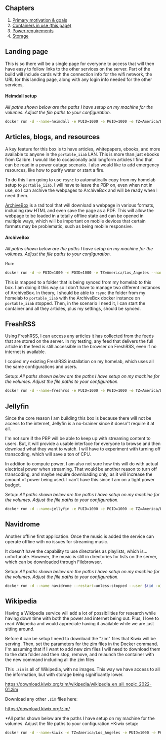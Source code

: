 ## Chapters
1. [Primary motivation & goals](https://github.com/cinimodev/portable-internet-in-a-box)
2. [Containers in use (this page)](https://github.com/cinimodev/portable-internet-in-a-box/blob/main/Containers%20in%20use.md)
3. [Power requirements](https://github.com/cinimodev/portable-internet-in-a-box/blob/main/Power%20Requirements.md)
4. [Storage](https://github.com/cinimodev/portable-internet-in-a-box/blob/main/Storage.md)

## Landing page
This is so there will be a single page for everyone to access that will then have easy to follow links to the other services on the server. Part of the build will include cards with the connection info for the wifi network, the URL for this landing page, along with any login info needed for the other services,

#### Heimdall setup
*All paths shown below are the paths I have setup on my machine for the volumes. Adjust the file paths to your configuration.*

```bash
docker run -d --name=heimdall -e PUID=1000 -e PGID=1000 -e TZ=America/Los_Angeles  -p 8083:80 -v /mnt/storage/docker_config/heimdall:/config --restart unless-stopped lscr.io/linuxserver/heimdall:latest
```

## Articles, blogs, and resources
A key feature for this box is to have articles, whitepapers, ebooks, and more available to anyone in the `portable_iiab` LAN. This is more than just ebooks from Calibre. I would like to occasionally add longform articles I find that can be read in a power outage scenario. I also would like to add emergency resources, like how to purify water or start a fire. 

To do this I am going to use `rsync` to automatically copy from my homelab setup to `portable_iiab`. I will have to leave the PBP on, even when not in use, so I can archive the webpages to ArchiveBox and will be ready when I need them. 

[ArchiveBox](https://github.com/ArchiveBox/ArchiveBox) is a rad tool that will download a webpage in various formats, including raw HTML and even save the page as a PDF. This will allow the webpage to be loaded in a totally offline state and can be opened in multiple ways, which will be important on mobile devices that certain formats may be problematic, such as being mobile responsive. 

#### ArchiveBox
*All paths shown below are the paths I have setup on my machine for the volumes. Adjust the file paths to your configuration.*

Run:

```bash
docker run -d -e PUID=1000 -e PGID=1000 -e TZ=America/Los_Angeles --name=archive_box -p 8086:8000 -v /mnt/storage/docker_config/archivebox:/data --restart unless-stopped archivebox/archivebox
```

This is mapped to a folder that is being synced from my homelab to this box. I am doing it this way so I don't have to manage two different instances of ArchiveBox. In theory, I should be able to `rsync` the folder from my homelab to `portable_iiab` with the ArchiveBox docker instance on `portable_iiab` stopped. Then, in the scenario I need it, I can start the container and all they articles, plus my settings, should be synced. 

## FreshRSS
Using FreshRSS, I can access any articles it has collected from the feeds that are stored on the server. In my testing, any feed that delivers the full article in the feed is still accessible in the browser on FreshRSS, even if no internet is available. 

I copied my existing FreshRSS installation on my homelab, which uses all the same configurations and users. 

Setup:
*All paths shown below are the paths I have setup on my machine for the volumes. Adjust the file paths to your configuration.*

```bash
docker run -d --name=freshrss -e PUID=1000 -e PGID=1000 -e TZ=America/Los_Angeles -p 8085:80 -v /mnt/stroage/docker_config/freshrss:/config --restart unless-stopped lscr.io/linuxserver/freshrss:latest
```

## Jellyfin 
Since the core reason I am building this box is because there will not be access to the internet, Jellyfin is a no-brainer since it doesn't require it at all. 

I'm not sure if the PBP will be able to keep up with streaming content to users. But, it will provide a usable interface for everyone to browse and then download what they want to watch. I will have to experiment with turning off transcoding, which will save a ton of CPU. 

In additon to compute power, I am also not sure how this will do with actual electrical power when streaming. That would be another reason to turn off transcoding, and maybe require downloading only, as it will increase the amount of power being used. I can't have this since I am on a tight power budget. 

Setup:
*All paths shown below are the paths I have setup on my machine for the volumes. Adjust the file paths to your configuration.*

```bash
docker run -d --name=jellyfin -e PUID=1000 -e PGID=1000 -e TZ=America/Los_Angeles  -e JELLYFIN_PublishedServerUrl=192.168.1.194 -p 8096:8096 -p 8920:8920 -p 7359:7359/udp -p 1900:1900/udp -v /mnt/storage/docker_config/jellyfin:/config -v /mnt/storage/media/iiab_tv:/data/tvshows -v /mnt/storage/media/iiab_movies:/data/movies -v /mnt/storage/media/iiab_youtube:/data/youtube --restart unless-stopped lscr.io/linuxserver/jellyfin:latest
```

## Navidrome
Another offline first application. Once the music is added the service can operate offline with no issues for streaming music. 

It doesn't have the capability to use directories as playlists, which is... unfortunate. However, the music is still in directories for lists on the server, which can be downloaded through Filebrowser. 

Setup:
*All paths shown below are the paths I have setup on my machine for the volumes. Adjust the file paths to your configuration.*

```bash
docker run -d --name navidrome --restart=unless-stopped --user $(id -u):$(id -g) -v /mnt/storage/media/iiab_music:/music -v /mnt/storage/docker_config/navidrome:/data -p 4533:4533 -e ND_LOGLEVEL=info -e TZ=America/Los_Angeles deluan/navidrome:latest
```

## Wikipedia
Having a Wikipedia service will add a lot of possibilities for research while having down time with both the power and internet being out. Plus, I love to read Wikipedia and would appreciate having it available while we are just sitting around.

Before it can be setup I need to download the "zim" files that Kiwix will be serving. Then, set the parameters for the zim files in the Docker command. I'm assuming that if I want to add new zim files I will need to download them to the data folder and then stop, remove, and relaunch the container with the new command including all the zim files

This `.zim` is all of Wikipedia, with no images. This way we have access to all the information, but with storage being significantly lower. 

https://download.kiwix.org/zim/wikipedia/wikipedia_en_all_nopic_2022-01.zim

Download  any other `.zim` files here:

https://download.kiwix.org/zim/

*All paths shown below are the paths I have setup on my machine for the volumes. Adjust the file paths to your configuration.*Kiwix setup:

```bash
docker run -d --name=kiwix -e TZ=America/Los_Angeles -e PUID=1000 -e PGID=1000 -p 8087:8080 -v /mnt/storage/docker_config/kiwix:/data --restart unless-stopped kiwix/kiwix-serve fas-military-medicine_en.zim www.ready.gov_en.zim zimgit-knots_en.zim zimgit-post-disaster_en.zim wikipedia_en_all_nopic_2022-01.zim zimgit-food-preparation_en.zim zimgit-medicine_en.zim zimgit-water_en.zim
```
